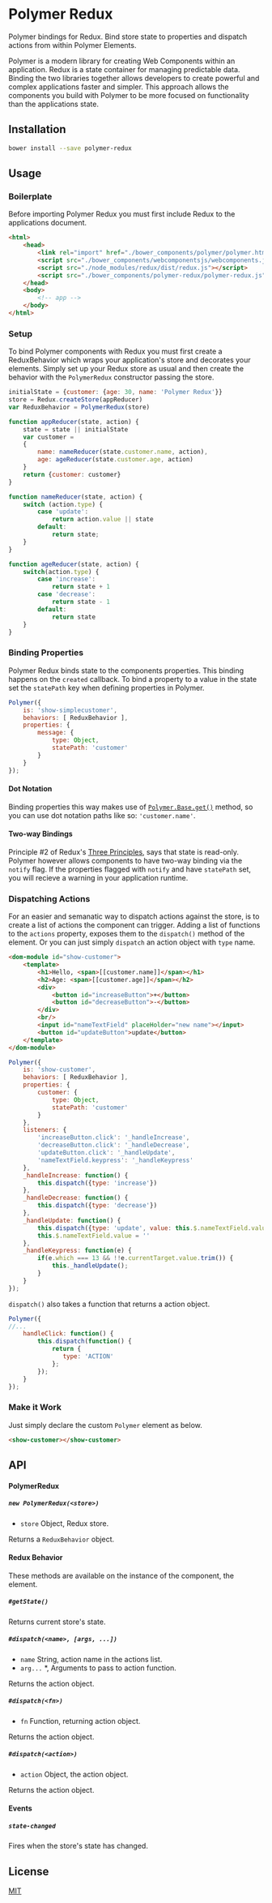 # Polymer Redux

Polymer bindings for Redux. Bind store state to properties and dispatch
actions from within Polymer Elements.

Polymer is a modern library for creating Web Components within an application.
Redux is a state container for managing predictable data. Binding the two
libraries together allows developers to create powerful and complex
applications faster and simpler. This approach allows the components you build
with Polymer to be more focused on functionality than the applications state.

## Installation

```bash
bower install --save polymer-redux
```

## Usage

### Boilerplate

Before importing Polymer Redux you must first include Redux to the applications
document.

```html
<html>
    <head>
    	<link rel="import" href="./bower_components/polymer/polymer.html">
        <script src="./bower_components/webcomponentsjs/webcomponents.js"></script>
        <script src="./node_modules/redux/dist/redux.js"></script>
        <script src="./bower_components/polymer-redux/polymer-redux.js"></script>        
    </head>
    <body>
        <!-- app -->
    </body>
</html>
```

### Setup

To bind Polymer components with Redux you must first create a ReduxBehavior
which wraps your application's store and decorates your elements. Simply set up
your Redux store as usual and then create the behavior with the `PolymerRedux`
constructor passing the store.

```javascript
initialState = {customer: {age: 30, name: 'Polymer Redux'}}
store = Redux.createStore(appReducer)
var ReduxBehavior = PolymerRedux(store)

function appReducer(state, action) {
    state = state || initialState
    var customer =
    {
        name: nameReducer(state.customer.name, action),
        age: ageReducer(state.customer.age, action)
    }
    return {customer: customer}
}

function nameReducer(state, action) {
    switch (action.type) {
        case 'update':
            return action.value || state
        default:
            return state;
    }
}

function ageReducer(state, action) {
    switch(action.type) {
        case 'increase':
            return state + 1
        case 'decrease':
            return state - 1
        default:
            return state
    }
}
```


### Binding Properties

Polymer Redux binds state to the components properties. This binding happens on
the `created` callback. To bind a property to a value in the state set the 
`statePath` key when defining properties in Polymer.

```javascript
Polymer({
    is: 'show-simplecustomer',
    behaviors: [ ReduxBehavior ],
    properties: {
        message: {
            type: Object,
            statePath: 'customer'
        }
    }
});
```


#### Dot Notation

Binding properties this way makes use of [`Polymer.Base.get()`](http://polymer.github.io/polymer/) method, so you can use dot notation paths like so: `'customer.name'`.

#### Two-way Bindings

Principle #2 of Redux's [Three Principles](http://redux.js.org/docs/introduction/ThreePrinciples.html),
says that state is read-only. Polymer however allows components to have two-way
binding via the `notify` flag. If the properties flagged with `notify` and have
`statePath` set, you will recieve a warning in your application runtime.

### Dispatching Actions

For an easier and semanatic way to dispatch actions against the store, is to create a list of actions the component can trigger. Adding a list of functions to the `actions` property, exposes them to the `dispatch()` method of the element. Or you can just simply `dispatch` an action object with `type` name.

```html
<dom-module id="show-customer">
    <template>
        <h1>Hello, <span>[[customer.name]]</span></h1>
        <h2>Age: <span>[[customer.age]]</span></h2>
        <div>
            <button id="increaseButton">+</button>
            <button id="decreaseButton">-</button>
        </div>
        <br/>
        <input id="nameTextField" placeHolder="new name"></input>
        <button id="updateButton">update</button>
    </template>
</dom-module>
```

```javascript
Polymer({
    is: 'show-customer',
    behaviors: [ ReduxBehavior ],
    properties: {
        customer: {
            type: Object,
            statePath: 'customer'
        }
    },
    listeners: {
        'increaseButton.click': '_handleIncrease',
        'decreaseButton.click': '_handleDecrease',
        'updateButton.click': '_handleUpdate',
        'nameTextField.keypress': '_handleKeypress'
    },
    _handleIncrease: function() {
        this.dispatch({type: 'increase'})
    },
    _handleDecrease: function() {
        this.dispatch({type: 'decrease'})
    },
    _handleUpdate: function() {
        this.dispatch({type: 'update', value: this.$.nameTextField.value})
        this.$.nameTextField.value = ''
    },
    _handleKeypress: function(e) {
        if(e.which === 13 && !!e.currentTarget.value.trim()) {
            this._handleUpdate();
        }
    }
});
```

`dispatch()` also takes a function that returns a action object.

```javascript
Polymer({
//...
    handleClick: function() {
        this.dispatch(function() {
            return {
               type: 'ACTION'
            };
        });
    }
});
```

### Make it Work
Just simply declare the custom `Polymer` element as below.

```html
<show-customer></show-customer>
```

## API

#### PolymerRedux

##### `new PolymerRedux(<store>)`

* `store` Object, Redux store.

Returns a `ReduxBehavior` object.

#### Redux Behavior

These methods are available on the instance of the component, the element.

##### `#getState()`

Returns current store's state.

##### `#dispatch(<name>, [args, ...])`

* `name` String, action name in the actions list.
* `arg...` *, Arguments to pass to action function.

Returns the action object.


##### `#dispatch(<fn>)`

* `fn` Function, returning action object.

Returns the action object.


##### `#dispatch(<action>)`

* `action` Object, the action object.

Returns the action object.


#### Events

##### `state-changed`

Fires when the store's state has changed.

## License

[MIT](LICENSE)
